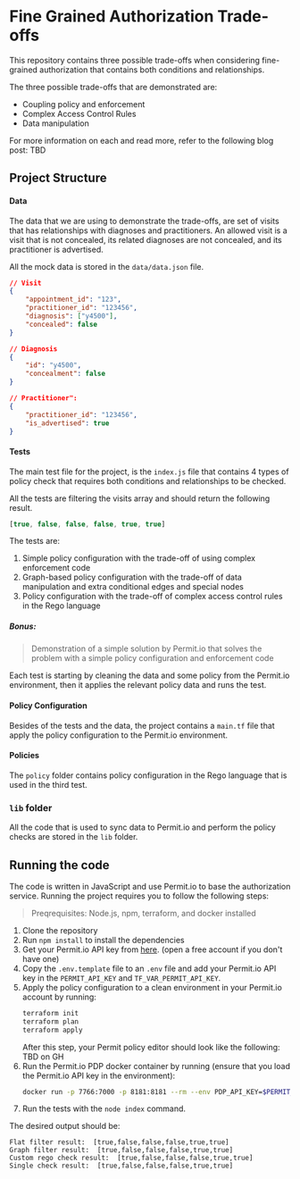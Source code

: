 # Fine Grained Authorization Trade-offs

This repository contains three possible trade-offs when considering fine-grained authorization that contains both conditions and relationships.

The three possible trade-offs that are demonstrated are:

- Coupling policy and enforcement
- Complex Access Control Rules
- Data manipulation

For more information on each and read more, refer to the following blog post: TBD

## Project Structure

#### Data
The data that we are using to demonstrate the trade-offs, are set of visits that has relationships with diagnoses and practitioners.
An allowed visit is a visit that is not concealed, its related diagnoses are not concealed, and its practitioner is advertised.

All the mock data is stored in the `data/data.json` file.
```json
// Visit
{
    "appointment_id": "123",
    "practitioner_id": "123456",
    "diagnosis": ["y4500"],
    "concealed": false
}

// Diagnosis
{
    "id": "y4500",
    "concealment": false
}

// Practitioner":
{
    "practitioner_id": "123456",
    "is_advertised": true
}
```

#### Tests
The main test file for the project, is the `index.js` file that contains 4 types of policy check that requires both conditions and relationships to be checked.

All the tests are filtering the visits array and should return the following result.
```javascript
[true, false, false, false, true, true]
```

The tests are:
1. Simple policy configuration with the trade-off of using complex enforcement code
2. Graph-based policy configuration with the trade-off of data manipulation and extra conditional edges and special nodes
3. Policy configuration with the trade-off of complex access control rules in the Rego language

##### Bonus:
> Demonstration of a simple solution by Permit.io that solves the problem with a simple policy configuration and enforcement code

Each test is starting by cleaning the data and some policy from the Permit.io environment, then it applies the relevant policy data and runs the test.

#### Policy Configuration
Besides of the tests and the data, the project contains a `main.tf` file that apply the policy configuration to the Permit.io environment.

#### Policies
The `policy` folder contains policy configuration in the Rego language that is used in the third test.

### `lib` folder
All the code that is used to sync data to Permit.io and perform the policy checks are stored in the `lib` folder.

## Running the code

The code is written in JavaScript and use Permit.io to base the authorization service. Running the project requires you to follow the following steps:

> Preqrequisites: Node.js, npm, terraform, and docker installed

1. Clone the repository
2. Run `npm install` to install the dependencies
3. Get your Permit.io API key from [here](https://app.permit.io/). (open a free account if you don't have one)
4. Copy the `.env.template` file to an `.env` file and add your Permit.io API key in the `PERMIT_API_KEY` and `TF_VAR_PERMIT_API_KEY`.
5. Apply the policy configuration to a clean environment in your Permit.io account by running:
   ```bash
   terraform init                                                                                                                                                                                  ✔  9s   12:57:07 
   terraform plan
   terraform apply
   ```
   After this step, your Permit policy editor should look like the following:
   TBD on GH
6. Run the Permit.io PDP docker container by running (ensure that you load the Permit.io API key in the environment):
   ```bash
   docker run -p 7766:7000 -p 8181:8181 --rm --env PDP_API_KEY=$PERMIT_API_KEY --env PDP_DEBUG=true permitio/pdp-v2:latest
   ```
6. Run the tests with the `node index` command.

The desired output should be:
```
Flat filter result:  [true,false,false,false,true,true]
Graph filter result:  [true,false,false,false,true,true]
Custom rego check result:  [true,false,false,false,true,true]
Single check result:  [true,false,false,false,true,true]
```
